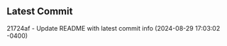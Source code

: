 
## Latest Commit
21724af - Update README with latest commit info (2024-08-29 17:03:02 -0400) <Yunxi-Zhou>
